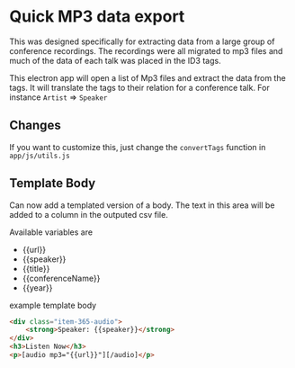# Quick MP3 data export

This was designed specifically for extracting data from a large group
of conference recordings.  The recordings were all migrated to mp3 files and 
much of the data of each talk was placed in the ID3 tags.

This electron app will open a list of Mp3 files and extract the data from the tags.
It will translate the tags to their relation for a conference talk.  For instance `Artist` => `Speaker`

## Changes

If you want to customize this, just change the `convertTags` function in `app/js/utils.js`

## Template Body

Can now add a templated version of a body.  The text in this area will be added to a column in the
outputed csv file.

Available variables are
 - {{url}}
 - {{speaker}}
 - {{title}}
 - {{conferenceName}}
 - {{year}}

example template body

```html
<div class="item-365-audio">
    <strong>Speaker: {{speaker}}</strong>
</div>
<h3>Listen Now</h3>
<p>[audio mp3="{{url}}"][/audio]</p>
```
